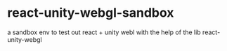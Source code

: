 # react-unity-webgl-sandbox
a sandbox env to test out react + unity webl with the help of the lib react-unity-webgl
